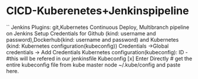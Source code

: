 CICD-Kuberenetes+Jenkinspipeline
================================
``
Jenkins Plugins: git,Kubernetes Continuous Deploy, Multibranch pipeline on Jenkins
Setup Credentials for Github (kind: username and password),Dockerhub(kind: username and password) and Kubernetes (kind: Kubernetes configuration(kubeconfig))
	Credentials ->Global credentials -> Add Credentials
	Kubernetes configuration(kubeconfig): ID - <kubeconfig> #this will be refered in our jenkinsfile
										  Kubeconfig [x] Enter Directly # get the entire kubeconfig file from kube master node ~/.kube/config and paste here.
```